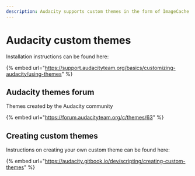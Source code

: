 ```yaml
---
description: Audacity supports custom themes in the form of ImageCache.png files.
---
```


# Audacity custom themes

Installation instructions can be found here:

{% embed url="https://support.audacityteam.org/basics/customizing-audacity/using-themes" %}

## Audacity themes forum

Themes created by the Audacity community

{% embed url="https://forum.audacityteam.org/c/themes/63" %}

## Creating custom themes

Instructions on creating your own custom theme can be found here:

{% embed url="https://audacity.gitbook.io/dev/scripting/creating-custom-themes" %}
